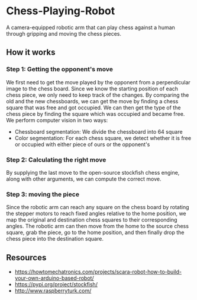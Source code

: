 # Chess-Playing-Robot
A camera-equipped robotic arm that can play chess against a human through gripping and moving the chess pieces.
## How it works
### Step 1: Getting the opponent's move
We first need to get the move played by the opponent from a perpendicular image to the chess board. Since we know the starting position of each chess piece, we only need to keep track of the changes. By comparing the old and the new chessboards, we can get the move by finding a chess square that was free and got occupied. We can then get the type of the chess piece by finding the square which was occupied and became free.
<br>
We perform computer vision in two ways:
  * Chessboard segmentation: We divide the chessboard into 64 square
  * Color segmentation: For each chess square, we detect whether it is free or occupied with either piece of ours or the opponent's
### Step 2: Calculating the right move
By supplying the last move to the open-source stockfish chess engine, along with other arguments, we can compute the correct move.
### Step 3: moving the piece
Since the robotic arm can reach any square on the chess board by rotating the stepper motors to reach fixed angles relative to the home position, we map the original and destination chess squares to their corresponding angles. The robotic arm can then move from the home to the source chess square, grab the piece, go to the home position, and then finally drop the chess piece into the destination square.

## Resources
* https://howtomechatronics.com/projects/scara-robot-how-to-build-your-own-arduino-based-robot/
* https://pypi.org/project/stockfish/
* http://www.raspberryturk.com/
